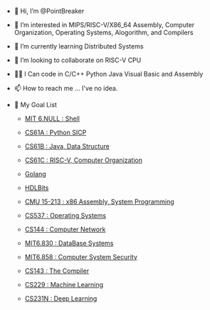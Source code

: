 - 👋 Hi, I’m @PointBreaker
- 👀 I’m interested in MIPS/RISC-V/X86_64 Assembly, Computer Organization, Operating Systems, Alogorithm, and Compilers
- 🌱 I’m currently learning Distributed Systems
- 💞️ I’m looking to collaborate on RISC-V CPU 
- 🐱‍🏍 I Can code in C/C++ Python Java Visual Basic and Assembly
- 📫 How to reach me ... I've no idea.
- 👀 My Goal List

  - [MIT 6.NULL : Shell]()

  - [CS61A : Python SICP]()

  - [CS61B : Java, Data Structure]()

  - [CS61C : RISC-V, Computer Organization]()

  - [Golang]()

  - [HDLBits]()

  - [CMU 15-213 : x86 Assembly, System Programming]()

  - [CS537 : Operating Systems]()

  - [CS144 : Computer Network]()

  - [MIT6.830 : DataBase Systems]()

  - [MIT6.858 : Computer System Security]()

  - [CS143 : The Compiler]()

  - [CS229 : Machine Learning]()

  - [CS231N : Deep Learning]()


<!---
PointBreaker/PointBreaker is a ✨ special ✨ repository because its `README.md` (this file) appears on your GitHub profile.
You can click the Preview link to take a look at your changes.
--->
